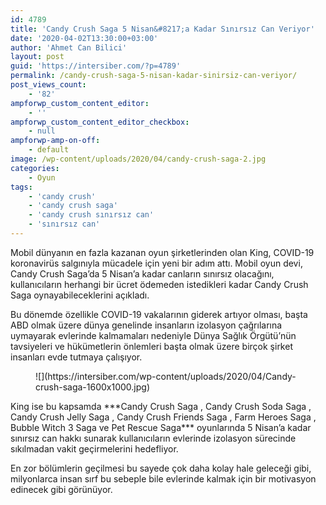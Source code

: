 ```yaml
---
id: 4789
title: 'Candy Crush Saga 5 Nisan&#8217;a Kadar Sınırsız Can Veriyor'
date: '2020-04-02T13:30:00+03:00'
author: 'Ahmet Can Bilici'
layout: post
guid: 'https://intersiber.com/?p=4789'
permalink: /candy-crush-saga-5-nisan-kadar-sinirsiz-can-veriyor/
post_views_count:
    - '82'
ampforwp_custom_content_editor:
    - ''
ampforwp_custom_content_editor_checkbox:
    - null
ampforwp-amp-on-off:
    - default
image: /wp-content/uploads/2020/04/candy-crush-saga-2.jpg
categories:
    - Oyun
tags:
    - 'candy crush'
    - 'candy crush saga'
    - 'candy crush sınırsız can'
    - 'sınırsız can'
---
```


Mobil dünyanın en fazla kazanan oyun şirketlerinden olan King, COVID-19 koronavirüs salgınıyla mücadele için yeni bir adım attı. Mobil oyun devi, Candy Crush Saga’da 5 Nisan’a kadar canların sınırsız olacağını, kullanıcıların herhangi bir ücret ödemeden istedikleri kadar Candy Crush Saga oynayabileceklerini açıkladı.

Bu dönemde özellikle COVID-19 vakalarının giderek artıyor olması, başta ABD olmak üzere dünya genelinde insanların izolasyon çağrılarına uymayarak evlerinde kalmamaları nedeniyle Dünya Sağlık Örgütü’nün tavsiyeleri ve hükümetlerin önlemleri başta olmak üzere birçok şirket insanları evde tutmaya çalışıyor.

<figure class="wp-block-image size-large">![](https://intersiber.com/wp-content/uploads/2020/04/Candy-crush-saga-1600x1000.jpg)</figure>King ise bu kapsamda ***Candy Crush Saga , Candy Crush Soda Saga , Candy Crush Jelly Saga , Candy Crush Friends Saga , Farm Heroes Saga , Bubble Witch 3 Saga ve Pet Rescue Saga*** oyunlarında 5 Nisan’a kadar sınırsız can hakkı sunarak kullanıcıların evlerinde izolasyon sürecinde sıkılmadan vakit geçirmelerini hedefliyor.

En zor bölümlerin geçilmesi bu sayede çok daha kolay hale geleceği gibi, milyonlarca insan sırf bu sebeple bile evlerinde kalmak için bir motivasyon edinecek gibi görünüyor.